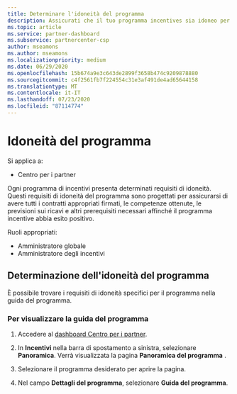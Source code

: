 ```yaml
---
title: Determinare l'idoneità del programma
description: Assicurati che il tuo programma incentives sia idoneo per poter essere pagato.
ms.topic: article
ms.service: partner-dashboard
ms.subservice: partnercenter-csp
author: mseamons
ms.author: mseamons
ms.localizationpriority: medium
ms.date: 06/29/2020
ms.openlocfilehash: 15b674a9e3c643de2899f3658b474c9209878880
ms.sourcegitcommit: c4f2561fb7f224554c31e3af491de4ad65644158
ms.translationtype: MT
ms.contentlocale: it-IT
ms.lasthandoff: 07/23/2020
ms.locfileid: "87114774"
---
```

# <a name="program-eligibility"></a>Idoneità del programma

Si applica a:

- Centro per i partner

Ogni programma di incentivi presenta determinati requisiti di idoneità. Questi requisiti di idoneità del programma sono progettati per assicurarsi di avere tutti i contratti appropriati firmati, le competenze ottenute, le previsioni sui ricavi e altri prerequisiti necessari affinché il programma incentive abbia esito positivo.

Ruoli appropriati:

- Amministratore globale
- Amministratore degli incentivi

## <a name="determining-your-program-eligibility"></a>Determinazione dell'idoneità del programma

È possibile trovare i requisiti di idoneità specifici per il programma nella guida del programma. 

### <a name="to-see-your-program-guide"></a>Per visualizzare la guida del programma

1. Accedere al [dashboard Centro per i partner](https://partner.microsoft.com/dashboard/).

2. In **Incentivi** nella barra di spostamento a sinistra, selezionare **Panoramica**. Verrà visualizzata la pagina **Panoramica del programma** .

3. Selezionare il programma desiderato per aprire la pagina.

4. Nel campo **Dettagli del programma**, selezionare **Guida del programma**.
